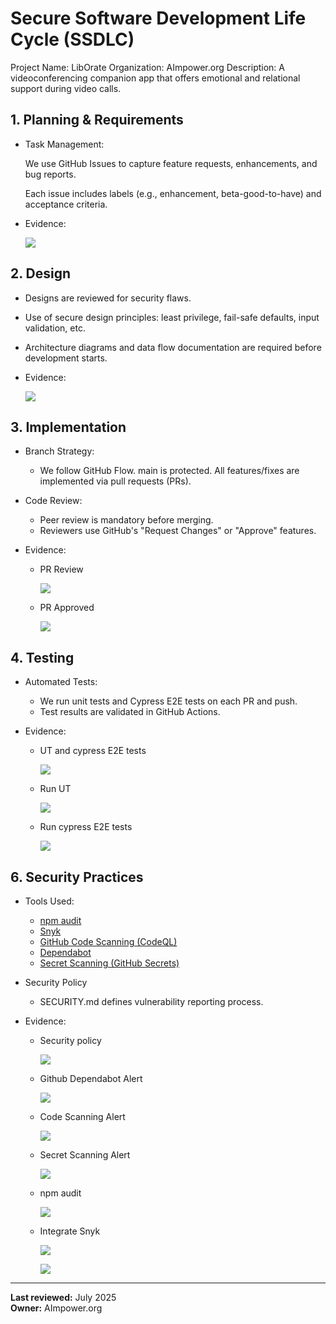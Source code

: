 # Secure Software Development Life Cycle (SSDLC)
Project Name: LibOrate
Organization: AImpower.org
Description: A videoconferencing companion app that offers emotional and relational support during video calls.

## 1. Planning & Requirements

- Task Management:

  We use GitHub Issues to capture feature requests, enhancements, and bug reports.
  
  Each issue includes labels (e.g., enhancement, beta-good-to-have) and acceptance criteria.

- Evidence: 

  ![](images/issue.png)


## 2. Design

- Designs are reviewed for security flaws.
- Use of secure design principles: least privilege, fail-safe defaults, input validation, etc.
- Architecture diagrams and data flow documentation are required before development starts.
- Evidence:

  ![](images/oauth_login.png)

## 3. Implementation

- Branch Strategy:
  - We follow GitHub Flow. main is protected.
  All features/fixes are implemented via pull requests (PRs).

- Code Review:
  - Peer review is mandatory before merging.
  - Reviewers use GitHub's "Request Changes" or "Approve" features.

- Evidence:

  - PR Review

    ![](images/pr_review.png)
  
  - PR Approved

    ![](images/pr_approved.png)

## 4. Testing
- Automated Tests:
  - We run unit tests and Cypress E2E tests on each PR and push.
  - Test results are validated in GitHub Actions.

- Evidence:

  - UT and cypress E2E tests

    ![](images/testing.png)
  
  - Run UT

    ![](images/npm_test.png)

  - Run cypress E2E tests

    ![](images/cypress_test.png)

## 6. Security Practices
- Tools Used:
  - [npm audit](https://docs.npmjs.com/cli/v10/commands/npm-audit)
  - [Snyk](https://snyk.io/)
  - [GitHub Code Scanning (CodeQL)](https://codeql.github.com/)
  - [Dependabot](https://docs.github.com/en/code-security/supply-chain-security/keeping-your-dependencies-updated-automatically)
  - [Secret Scanning (GitHub Secrets)](https://docs.github.com/en/code-security/secret-scanning)
- Security Policy
  - SECURITY.md defines vulnerability reporting process.
- Evidence:
  
  - Security policy
  
    ![](./images/security_policy.png)

  - Github Dependabot Alert

    ![](images/dependabot_alert.png)

  - Code Scanning Alert

    ![](images/code_scanning_alert.png)

  - Secret Scanning Alert

    ![](images/secret_scanning_alert.png)

  - npm audit

    ![](images/npm_audit.png)

  - Integrate Snyk

    ![](images/snyk.png)

    ![](images/snyk_web.png)

---

**Last reviewed:** July 2025  
**Owner:** AImpower.org
